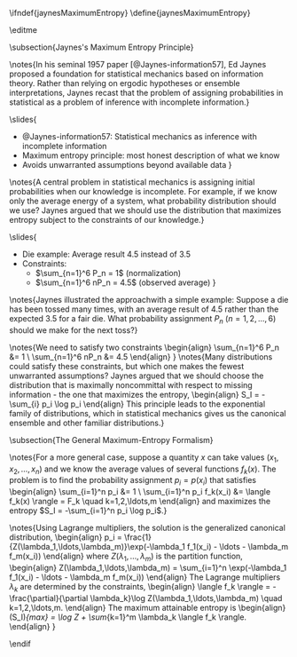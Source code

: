 \ifndef{jaynesMaximumEntropy}
\define{jaynesMaximumEntropy}

\editme

\subsection{Jaynes's Maximum Entropy Principle}

\notes{In his seminal 1957 paper [@Jaynes-information57], Ed Jaynes proposed a foundation for statistical mechanics based on information theory. Rather than relying on ergodic hypotheses or ensemble interpretations, Jaynes recast that the problem of assigning probabilities in statistical as a problem of inference with incomplete information.}

\slides{
* @Jaynes-information57: Statistical mechanics as inference with incomplete information
* Maximum entropy principle: most honest description of what we know
* Avoids unwarranted assumptions beyond available data
}

\notes{A central problem in statistical mechanics is assigning initial probabilities when our knowledge is incomplete. For example, if we know only the average energy of a system, what probability distribution should we use? Jaynes argued that we should use the distribution that maximizes entropy subject to the constraints of our knowledge.}

\slides{
* Die example: Average result 4.5 instead of 3.5
* Constraints:
  * $\sum_{n=1}^6 P_n = 1$ (normalization)
  * $\sum_{n=1}^6 nP_n = 4.5$ (observed average)
}

\notes{Jaynes illustrated the approachwith a simple example: Suppose a die has been tossed many times, with an average result of 4.5 rather than the expected 3.5 for a fair die. What probability assignment $P_n$ ($n=1,2,...,6$) should we make for the next toss?}

\notes{We need to satisfy two constraints
\begin{align}
\sum_{n=1}^6 P_n &= 1 \\
\sum_{n=1}^6 nP_n &= 4.5
\end{align}
}
\notes{Many distributions could satisfy these constraints, but which one makes the fewest unwarranted assumptions? Jaynes argued that we should choose the distribution that is maximally noncommittal with respect to missing information - the one that maximizes the entropy,
\begin{align}
S_I = -\sum_{i} p_i \log p_i
\end{align}
This principle leads to the exponential family of distributions, which in statistical mechanics gives us the canonical ensemble and other familiar distributions.}

\subsection{The General Maximum-Entropy Formalism}

\notes{For a more general case, suppose a quantity $x$ can take values $(x_1, x_2, \ldots, x_n)$ and we know the average values of several functions $f_k(x)$. The problem is to find the probability assignment $p_i = p(x_i)$ that satisfies
\begin{align}
\sum_{i=1}^n p_i &= 1 \\
\sum_{i=1}^n p_i f_k(x_i) &= \langle f_k(x) \rangle = F_k \quad k=1,2,\ldots,m
\end{align}
and maximizes the entropy $S_I = -\sum_{i=1}^n p_i \log p_i$.}

\notes{Using Lagrange multipliers, the solution is the generalized canonical distribution,
\begin{align}
p_i = \frac{1}{Z(\lambda_1,\ldots,\lambda_m)}\exp(-\lambda_1 f_1(x_i) - \ldots - \lambda_m f_m(x_i))
\end{align}
where $Z(\lambda_1,\ldots,\lambda_m)$ is the partition function,
\begin{align}
Z(\lambda_1,\ldots,\lambda_m) = \sum_{i=1}^n \exp(-\lambda_1 f_1(x_i) - \ldots - \lambda_m f_m(x_i))
\end{align}
The Lagrange multipliers $\lambda_k$ are determined by the constraints,
\begin{align}
\langle f_k \rangle = -\frac{\partial}{\partial \lambda_k}\log Z(\lambda_1,\ldots,\lambda_m) \quad k=1,2,\ldots,m.
\end{align}
The maximum attainable entropy is
\begin{align}
(S_I)_{max} = \log Z + \sum_{k=1}^m \lambda_k \langle f_k \rangle.
\end{align}
}

\endif 